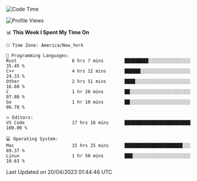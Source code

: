 <!--START_SECTION:waka-->
![Code Time](http://img.shields.io/badge/Code%20Time-333%20hrs%2025%20mins-blue)

![Profile Views](http://img.shields.io/badge/Profile%20Views-14-blue)

📊 **This Week I Spent My Time On** 

```text
🕑︎ Time Zone: America/New_York

💬 Programming Languages: 
Rust                     6 hrs 7 mins        █████████░░░░░░░░░░░░░░░░   35.45 % 
C++                      4 hrs 12 mins       ██████░░░░░░░░░░░░░░░░░░░   24.33 % 
Other                    2 hrs 51 mins       ████░░░░░░░░░░░░░░░░░░░░░   16.60 % 
C                        1 hr 20 mins        ██░░░░░░░░░░░░░░░░░░░░░░░   07.80 % 
Go                       1 hr 10 mins        ██░░░░░░░░░░░░░░░░░░░░░░░   06.78 % 

🔥 Editors: 
VS Code                  17 hrs 16 mins      █████████████████████████   100.00 % 

💻 Operating System: 
Mac                      15 hrs 25 mins      ██████████████████████░░░   89.37 % 
Linux                    1 hr 50 mins        ███░░░░░░░░░░░░░░░░░░░░░░   10.63 % 
```


 Last Updated on 20/04/2023 01:44:46 UTC
<!--END_SECTION:waka-->
